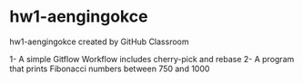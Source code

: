 # hw1-aengingokce
hw1-aengingokce created by GitHub Classroom

1- A simple Gitflow Workflow includes cherry-pick and rebase
2- A program that prints Fibonacci numbers between 750 and 1000

